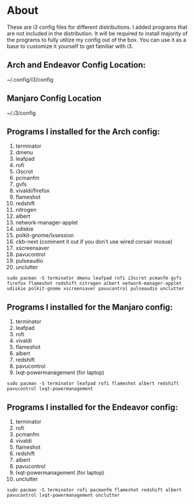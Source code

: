 # About
These are i3 config files for different distributions. I added programs that are not included in the distribution. It will be required to install majority of the programs to fully utilize my config out of the box. You can use it as a base to customize it yourself to get familiar with i3. 

## Arch and Endeavor Config Location:
~/.config/i3/config

## Manjaro Config Location
~/.i3/config

## Programs I installed for the Arch config:
1. terminator 
2. dmenu 
3. leafpad 
4. rofi
5. i3scrot
6. pcmanfm
7. gvfs
8. vivaldi/firefox
9. flameshot
10. redshift
11. nitrogen
12. albert
13. network-manager-applet 
14. udiskie 
15. polkit-gnome/lxsession 
16. ckb-next (comment it out if you don't use wired corsair mosue) 
17. xscreensaver
18. pavucontrol
19. pulseaudio
20. unclutter

```
sudo pacman -S terminator dmenu leafpad rofi i3scrot pcmanfm gvfs firefox flameshot redshift nitrogen albert network-manager-applet udiskie polkit-gnome xscreensaver pavucontrol pulseaudio unclutter
```

## Programs I installed for the Manjaro config: 
1. terminator 
2. leafpad 
3. rofi 
4. vivaldi 
5. flameshot 
6. albert 
7. redshift
8. pavucontrol
9. lxqt-powermanagement (for laptop)

```
sudo pacman -S terminator leafpad rofi flameshot albert redshift pavucontrol lxqt-powermanagement
```

## Programs I installed for the Endeavor config:
1. terminator
2. rofi
3. pcmanfm
4. vivaldi
5. flameshot
6. redshift
7. albert
8. pavucontrol
9. lxqt-powermanagement (for laptop)
10. unclutter

```
sudo pacman -S terminator rofi pacmanfm flameshot redshift albert pavucontrol lxqt-powermanagement unclutter
```
